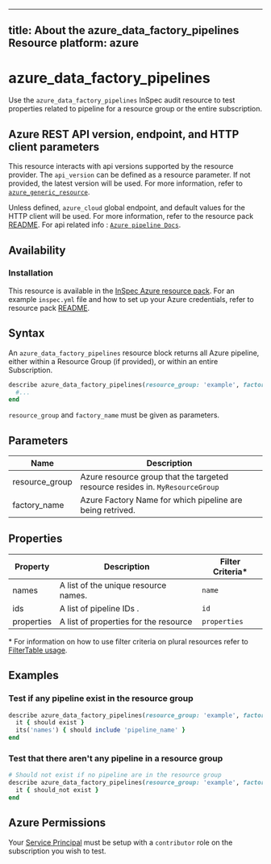 ---
title: About the azure_data_factory_pipelines Resource
platform: azure
 ---

# azure_data_factory_pipelines

Use the `azure_data_factory_pipelines` InSpec audit resource to test properties related to pipeline for a resource group or the entire subscription.

## Azure REST API version, endpoint, and HTTP client parameters

This resource interacts with api versions supported by the resource provider.
The `api_version` can be defined as a resource parameter.
If not provided, the latest version will be used.
For more information, refer to [`azure_generic_resource`](azure_generic_resource.md).

Unless defined, `azure_cloud` global endpoint, and default values for the HTTP client will be used.
For more information, refer to the resource pack [README](../../README.md).
For api related info : [`Azure pipeline Docs`](https://docs.microsoft.com/en-us/rest/api/datafactory/pipelines/list-by-factory).
## Availability

### Installation

This resource is available in the [InSpec Azure resource pack](https://github.com/inspec/inspec-azure).
For an example `inspec.yml` file and how to set up your Azure credentials, refer to resource pack [README](../../README.md#Service-Principal).

## Syntax

An `azure_data_factory_pipelines` resource block returns all Azure pipeline, either within a Resource Group (if provided), or within an entire Subscription.

 ```ruby
 describe azure_data_factory_pipelines(resource_group: 'example', factory_name: 'fn') do
   #...
 end
 ```
`resource_group` and `factory_name` must be given as parameters.


## Parameters

| Name                           | Description                                                                       |
 |--------------------------------|-----------------------------------------------------------------------------------|
| resource_group                 | Azure resource group that the targeted resource resides in. `MyResourceGroup`     |
| factory_name | Azure Factory Name for which pipeline are being retrived.|

## Properties

| Property        | Description                                            | Filter Criteria<superscript>*</superscript> |
 |-----------------|---------------------------------------------------------|-----------------|
| names           | A list of the unique resource names.                    | `name`          |
| ids             | A list of pipeline IDs .                                 | `id`            |
| properties            | A list of properties for the resource             | `properties`          |

<superscript>*</superscript> For information on how to use filter criteria on plural resources refer to [FilterTable usage](https://github.com/inspec/inspec/blob/master/dev-docs/filtertable-usage.md).

## Examples

### Test if any pipeline exist in the resource group

 ```ruby
 describe azure_data_factory_pipelines(resource_group: 'example', factory_name: 'fn') do
   it { should exist }
   its('names') { should include 'pipeline_name' }
 end
 ```
### Test that there aren't any pipeline in a resource group

 ```ruby
 # Should not exist if no pipeline are in the resource group
 describe azure_data_factory_pipelines(resource_group: 'example', factory_name: 'fake') do
   it { should_not exist }
 end
 ```
## Azure Permissions

Your [Service Principal](https://docs.microsoft.com/en-us/azure/azure-resource-manager/resource-group-create-service-principal-portal) must be setup with a `contributor` role on the subscription you wish to test.